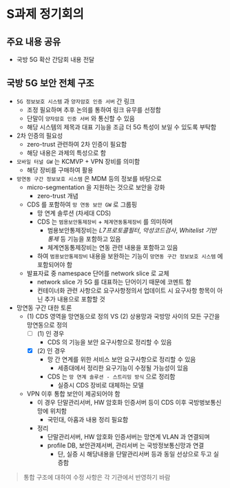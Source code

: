 # S과제 정기회의

## 주요 내용 공유
- 국방 5G 확산 간담회 내용 전달

## 국방 5G 보안 전체 구조
- `5G 정보보호 시스템` 과 `양자암호 인증 서버` 간 링크
  - 조정 필요하며 추후 논의를 통하여 링크 유무를 선정함
  - 단말이 `양자암호 인증 서버` 와 통신할 수 있음
  - 해당 시스템의 제목과 대표 기능을 조금 더 5G 특성이 보일 수 있도록 부탁함
- 2차 인증의 필요성
  - zero-trust 관련하여 2차 인증이 필요함
  - 해당 내용은 과제의 특성으로 함
- `모바일 터널 GW` 는 KCMVP + VPN 장비를 의미함
  - 해당 장비를 구매하여 활용
- `망연동 구간 정보보호 시스템` 은 MDM 등의 정보를 바탕으로
  - micro-segmentation 을 지원하는 것으로 보안을 강화
    - zero-trust 개념
  - CDS 를 포함하여 `망 연동 보안 GW` 로 그룹핑
    - 망 연계 솔루션 (차세대 CDS)
    - CDS 는 `범용보안통제장비` + `체계연동통제장비` 를 의미하며
      - 범용보안통제장비는 _L7프로토콜필터_, _악성코드검사_, _Whitelist 기반 통제_ 등 기능을 포함하고 있음
      - 체계연동통제장비는 연동 관련 내용을 포함하고 있음
    - 하여 `범용보안통제장비` 내용을 보완하는 기능이 `망연동 구간 정보보호 시스템` 에 포함되어야 함
  - 발표자료 중 namespace 단어를 network slice 로 교체
    - network slice 가 5G 를 대표하는 단어이기 때문에 코멘트 함
    - 컨테이너화 관련 사항으로 요구사항정의서 업데이트 시 요구사항 항목이 아닌 추가 내용으로 포함할 것
- 망연동 구간 대한 토론
  - (1) CDS 영역을 망연동으로 정의 VS (2) 상용망과 국방망 사이의 모든 구간을 망연동으로 정의
    - [ ] (1) 인 경우
      - CDS 의 기능을 보안 요구사항으로 정리할 수 있음
    - [x] (2) 인 경우
      - 망 간 연계를 위한 서비스 보안 요구사항으로 정리할 수 있음
        - 세종대에서 정리한 요구기능이 수정될 가능성이 있음
      - CDS 는 `망 연계 솔루션 - 스트리밍 방식` 으로 정리함
        - 실증시 CDS 장비로 대체하는 모델
  - VPN 이후 통합 보안이 제공되어야 함
    - 이 경우 단말관리서버, HW 암호화 인증서버 등이 CDS 이후 국방벙보통신망에 위치함
      - 국민대, 아홉과 내용 정리 필요함
    - 정리
      - 단말관리서버, HW 암호화 인증서버는 망연계 VLAN 과 연결되며
      - profile DB, 보안관제서버, 관리서버 는 국방정보통신망과 연결
        - 단, 실증 시 해당내용을 단말관리서버 등과 동일 선상으로 두고 실증함
      
> 통합 구조에 대하여 수정 사항은 각 기관에서 반영하기 바람


